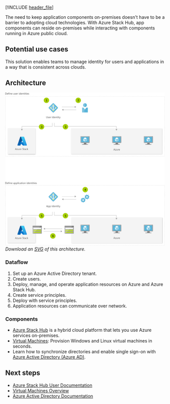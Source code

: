 [!INCLUDE [header_file](../../../includes/sol-idea-header.md)]

The need to keep application components on-premises doesn't have to be a barrier to adopting cloud technologies. With Azure Stack Hub, app components can reside on-premises while interacting with components running in Azure public cloud.

## Potential use cases

This solution enables teams to manage identity for users and applications in a way that is consistent across clouds.

## Architecture

![Architecture diagram](../media/hybrid-identity.png)
*Download an [SVG](../media/hybrid-identity.svg) of this architecture.*

### Dataflow

1. Set up an Azure Active Directory tenant.
1. Create users.
1. Deploy, manage, and operate application resources on Azure and Azure Stack Hub.
1. Create service principles.
1. Deploy with service principles.
1. Application resources can communicate over network.

### Components

* [Azure Stack Hub](https://azure.microsoft.com/overview/azure-stack) is a hybrid cloud platform that lets you use Azure services on-premises.
* [Virtual Machines](https://azure.microsoft.com/services/virtual-machines): Provision Windows and Linux virtual machines in seconds.
* Learn how to synchronize directories and enable single sign-on with [Azure Active Directory (Azure AD)](https://azure.microsoft.com/services/active-directory).

## Next steps

* [Azure Stack Hub User Documentation](/azure/azure-stack/user)
* [Virtual Machines Overview](https://azure.microsoft.com/services/virtual-machines)
* [Azure Active Directory Documentation](/azure/active-directory)
